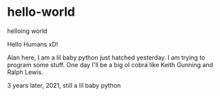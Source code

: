 # hello-world
helloing world

Hello Humans xD!

Alan here, I am a lil baby python just hatched yesterday. I am trying to program some stuff.
One day I'll be a big ol cobra like Keith Gunning and Ralph Lewis.

3 years later, 2021, still a lil baby python
